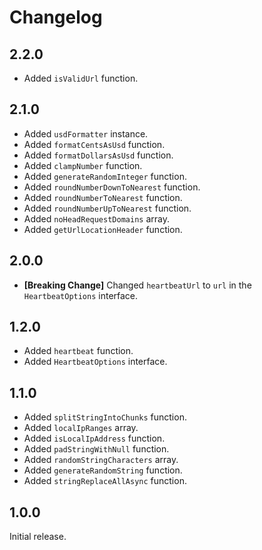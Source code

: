 # Changelog
## 2.2.0

* Added `isValidUrl` function.

## 2.1.0

* Added `usdFormatter` instance.
* Added `formatCentsAsUsd` function.
* Added `formatDollarsAsUsd` function.
* Added `clampNumber` function.
* Added `generateRandomInteger` function.
* Added `roundNumberDownToNearest` function.
* Added `roundNumberToNearest` function.
* Added `roundNumberUpToNearest` function.
* Added `noHeadRequestDomains` array.
* Added `getUrlLocationHeader` function.

## 2.0.0

* **[Breaking Change]** Changed `heartbeatUrl` to `url` in the `HeartbeatOptions` interface.

## 1.2.0

* Added `heartbeat` function.
* Added `HeartbeatOptions` interface.

## 1.1.0

* Added `splitStringIntoChunks` function.
* Added `localIpRanges` array.
* Added `isLocalIpAddress` function.
* Added `padStringWithNull` function.
* Added `randomStringCharacters` array.
* Added `generateRandomString` function.
* Added `stringReplaceAllAsync` function.

## 1.0.0
Initial release.
